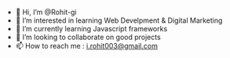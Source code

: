 - 👋 Hi, I’m @Rohit-gi
- 👀 I’m interested in learning Web Develpment & Digital Marketing
- 🌱 I’m currently learning Javascript frameworks
- 💞️ I’m looking to collaborate on good projects
- 📫 How to reach me :
     i.rohit003@gmail.com

<!---
Rohit-gi/Rohit-gi is a ✨ special ✨ repository because its `README.md` (this file) appears on your GitHub profile.
You can click the Preview link to take a look at your changes.
--->
